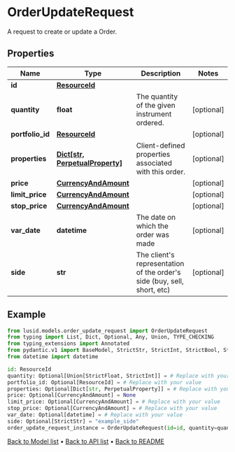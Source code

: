 # OrderUpdateRequest

A request to create or update a Order.
## Properties
Name | Type | Description | Notes
------------ | ------------- | ------------- | -------------
**id** | [**ResourceId**](ResourceId.md) |  | 
**quantity** | **float** | The quantity of the given instrument ordered. | [optional] 
**portfolio_id** | [**ResourceId**](ResourceId.md) |  | [optional] 
**properties** | [**Dict[str, PerpetualProperty]**](PerpetualProperty.md) | Client-defined properties associated with this order. | [optional] 
**price** | [**CurrencyAndAmount**](CurrencyAndAmount.md) |  | [optional] 
**limit_price** | [**CurrencyAndAmount**](CurrencyAndAmount.md) |  | [optional] 
**stop_price** | [**CurrencyAndAmount**](CurrencyAndAmount.md) |  | [optional] 
**var_date** | **datetime** | The date on which the order was made | [optional] 
**side** | **str** | The client&#39;s representation of the order&#39;s side (buy, sell, short, etc) | [optional] 
## Example

```python
from lusid.models.order_update_request import OrderUpdateRequest
from typing import List, Dict, Optional, Any, Union, TYPE_CHECKING
from typing_extensions import Annotated
from pydantic.v1 import BaseModel, StrictStr, StrictInt, StrictBool, StrictFloat, StrictBytes, Field, validator, ValidationError, conlist, constr
from datetime import datetime

id: ResourceId
quantity: Optional[Union[StrictFloat, StrictInt]] = # Replace with your value
portfolio_id: Optional[ResourceId] = # Replace with your value
properties: Optional[Dict[str, PerpetualProperty]] = # Replace with your value
price: Optional[CurrencyAndAmount] = None
limit_price: Optional[CurrencyAndAmount] = # Replace with your value
stop_price: Optional[CurrencyAndAmount] = # Replace with your value
var_date: Optional[datetime] = # Replace with your value
side: Optional[StrictStr] = "example_side"
order_update_request_instance = OrderUpdateRequest(id=id, quantity=quantity, portfolio_id=portfolio_id, properties=properties, price=price, limit_price=limit_price, stop_price=stop_price, var_date=var_date, side=side)

```

[Back to Model list](../README.md#documentation-for-models) &#8226; [Back to API list](../README.md#documentation-for-api-endpoints) &#8226; [Back to README](../README.md)

